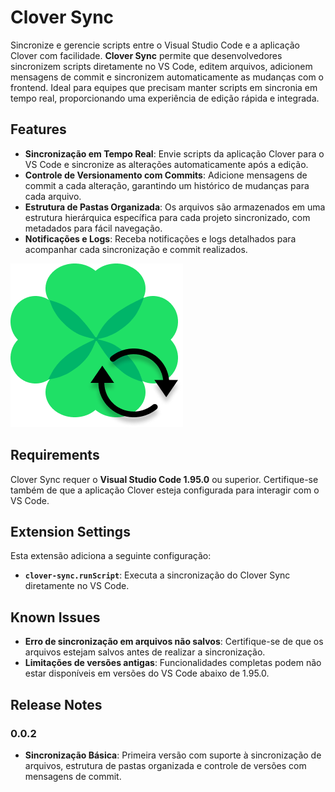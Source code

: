 # Clover Sync

Sincronize e gerencie scripts entre o Visual Studio Code e a aplicação Clover com facilidade. **Clover Sync** permite que desenvolvedores sincronizem scripts diretamente no VS Code, editem arquivos, adicionem mensagens de commit e sincronizem automaticamente as mudanças com o frontend. Ideal para equipes que precisam manter scripts em sincronia em tempo real, proporcionando uma experiência de edição rápida e integrada.

## Features

- **Sincronização em Tempo Real**: Envie scripts da aplicação Clover para o VS Code e sincronize as alterações automaticamente após a edição.
- **Controle de Versionamento com Commits**: Adicione mensagens de commit a cada alteração, garantindo um histórico de mudanças para cada arquivo.
- **Estrutura de Pastas Organizada**: Os arquivos são armazenados em uma estrutura hierárquica específica para cada projeto sincronizado, com metadados para fácil navegação.
- **Notificações e Logs**: Receba notificações e logs detalhados para acompanhar cada sincronização e commit realizados.

![Sincronização em Tempo Real](./assets/cloverSync.png)

## Requirements

Clover Sync requer o **Visual Studio Code 1.95.0** ou superior. Certifique-se também de que a aplicação Clover esteja configurada para interagir com o VS Code.

## Extension Settings

Esta extensão adiciona a seguinte configuração:

- **`clover-sync.runScript`**: Executa a sincronização do Clover Sync diretamente no VS Code.

## Known Issues

- **Erro de sincronização em arquivos não salvos**: Certifique-se de que os arquivos estejam salvos antes de realizar a sincronização.
- **Limitações de versões antigas**: Funcionalidades completas podem não estar disponíveis em versões do VS Code abaixo de 1.95.0.

## Release Notes

### 0.0.2

- **Sincronização Básica**: Primeira versão com suporte à sincronização de arquivos, estrutura de pastas organizada e controle de versões com mensagens de commit.
